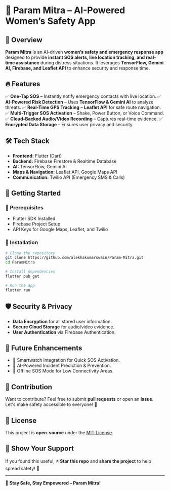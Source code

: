 # 🚀 Param Mitra – AI-Powered Women’s Safety App

## 📌 Overview
**Param Mitra** is an AI-driven **women’s safety and emergency response app** designed to provide **instant SOS alerts, live location tracking, and real-time assistance** during distress situations. It leverages **TensorFlow, Gemini AI, Firebase, and Leaflet API** to enhance security and response time.

## 🔥 Features
✅ **One-Tap SOS** – Instantly notify emergency contacts with live location.
✅ **AI-Powered Risk Detection** – Uses **TensorFlow & Gemini AI** to analyze threats.
✅ **Real-Time GPS Tracking** – **Leaflet API** for safe route navigation.
✅ **Multi-Trigger SOS Activation** – Shake, Power Button, or Voice Command.
✅ **Cloud-Backed Audio/Video Recording** – Captures real-time evidence.
✅ **Encrypted Data Storage** – Ensures user privacy and security.

## 🛠️ Tech Stack
- **Frontend:** Flutter (Dart)
- **Backend:** Firebase Firestore & Realtime Database
- **AI:** TensorFlow, Gemini AI
- **Maps & Navigation:** Leaflet API, Google Maps API
- **Communication:** Twilio API (Emergency SMS & Calls)

## 🚀 Getting Started
### 📌 Prerequisites
- Flutter SDK Installed
- Firebase Project Setup
- API Keys for Google Maps, Leaflet, and Twilio

### 🔧 Installation
```bash
# Clone the repository
git clone https://github.com/alekhakumarswain/Param-Mitra.git
cd ParamMitra

# Install dependencies
flutter pub get

# Run the app
flutter run
```

## 🛡️ Security & Privacy
- **Data Encryption** for all stored user information.
- **Secure Cloud Storage** for audio/video evidence.
- **User Authentication** via Firebase Authentication.

## 🎯 Future Enhancements
- 🔹 Smartwatch Integration for Quick SOS Activation.
- 🔹 AI-Powered Incident Prediction & Prevention.
- 🔹 Offline SOS Mode for Low Connectivity Areas.

## 🤝 Contribution
Want to contribute? Feel free to submit **pull requests** or open an **issue**. Let's make safety accessible to everyone! 🚀

## 📄 License
This project is **open-source** under the [MIT License](LICENSE).

## 🌟 Show Your Support
If you found this useful, **⭐ Star this repo** and **share the project** to help spread safety! 💙

---
🚀 **Stay Safe, Stay Empowered – Param Mitra!**

